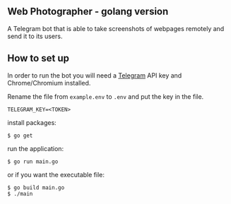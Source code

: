 ## Web Photographer - golang version

A Telegram bot that is able to take screenshots of webpages remotely and send it to its users.

## How to set up

In order to run the bot you will need a [Telegram](https://core.telegram.org/api) API key and Chrome/Chromium installed.

Rename the file from `example.env` to `.env` and put the key in the file.

```env
TELEGRAM_KEY=<TOKEN>
```

install packages:


```
$ go get
```


run the application:


```
$ go run main.go
```


or if you want the executable file:


```
$ go build main.go
$ ./main
```

